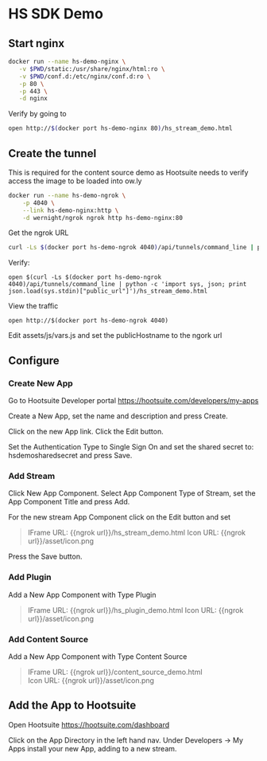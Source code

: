 # HS SDK Demo

## Start nginx

```sh
docker run --name hs-demo-nginx \
   -v $PWD/static:/usr/share/nginx/html:ro \
   -v $PWD/conf.d:/etc/nginx/conf.d:ro \
   -p 80 \
   -p 443 \
   -d nginx
````

Verify by going to

```sh
open http://$(docker port hs-demo-nginx 80)/hs_stream_demo.html
````

## Create the tunnel

This is required for the content source demo as Hootsuite needs to verify access
the image to be loaded into ow.ly

```sh
docker run --name hs-demo-ngrok \
    -p 4040 \
    --link hs-demo-nginx:http \
    -d wernight/ngrok ngrok http hs-demo-nginx:80
````

Get the ngrok URL

```sh
curl -Ls $(docker port hs-demo-ngrok 4040)/api/tunnels/command_line | python -c 'import sys, json; print json.load(sys.stdin)["public_url"]'
````

Verify:

````
open $(curl -Ls $(docker port hs-demo-ngrok 4040)/api/tunnels/command_line | python -c 'import sys, json; print json.load(sys.stdin)["public_url"]')/hs_stream_demo.html
````

View the traffic

````
open http://$(docker port hs-demo-ngrok 4040)
````

Edit assets/js/vars.js and set the publicHostname to the ngork url

## Configure

### Create New App

Go to Hootsuite Developer portal https://hootsuite.com/developers/my-apps

Create a New App, set the name and description and press Create.

Click on the new App link.  Click the Edit button.

Set the Authentication Type to Single Sign On and set the shared secret to:
hsdemosharedsecret and press Save.

### Add Stream

Click New App Component.  Select App Component Type of Stream, set the App Component
Title and press Add.

For the new stream App Component click on the Edit button and set

> IFrame URL: {{ngrok url}}/hs_stream_demo.html
> Icon URL: {{ngrok url}}/asset/icon.png

Press the Save button.

### Add Plugin

Add a New App Component with Type Plugin

> IFrame URL: {{ngrok url}}/hs_plugin_demo.html
> Icon URL: {{ngrok url}}/asset/icon.png

### Add Content Source

Add a New App Component with Type Content Source

> IFrame URL: {{ngrok url}}/content_source_demo.html  
> Icon URL: {{ngrok url}}/asset/icon.png

## Add the App to Hootsuite

Open Hootsuite https://hootsuite.com/dashboard

Click on the App Directory in the left hand nav.  Under Developers -> My Apps
install your new App, adding to a new stream.
